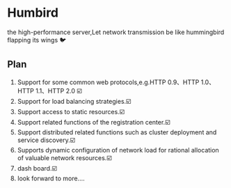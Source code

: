 # Humbird
the high-performance server,Let network transmission be like hummingbird flapping its wings 🐦

## Plan
1. Support for some common web protocols,e.g.HTTP 0.9、HTTP 1.0、HTTP 1.1、HTTP 2.0 :ballot_box_with_check:
2. Support for load balancing strategies.:ballot_box_with_check:
3. Support access to static resources.:ballot_box_with_check:
4. Support related functions of the registration center.:ballot_box_with_check:
5. Support distributed related functions such as cluster deployment and service discovery.:ballot_box_with_check:
6. Supports dynamic configuration of network load for rational allocation of valuable network resources.:ballot_box_with_check:
7. dash board.:ballot_box_with_check:
8. look forward to more....